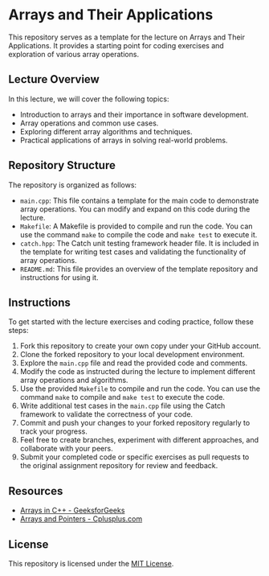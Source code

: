# Arrays and Their Applications

This repository serves as a template for the lecture on Arrays and Their Applications. It provides a starting point for coding exercises and exploration of various array operations.

## Lecture Overview

In this lecture, we will cover the following topics:

- Introduction to arrays and their importance in software development.
- Array operations and common use cases.
- Exploring different array algorithms and techniques.
- Practical applications of arrays in solving real-world problems.

## Repository Structure

The repository is organized as follows:

- `main.cpp`: This file contains a template for the main code to demonstrate array operations. You can modify and expand on this code during the lecture.
- `Makefile`: A Makefile is provided to compile and run the code. You can use the command `make` to compile the code and `make test` to execute it.
- `catch.hpp`: The Catch unit testing framework header file. It is included in the template for writing test cases and validating the functionality of array operations.
- `README.md`: This file provides an overview of the template repository and instructions for using it.

## Instructions

To get started with the lecture exercises and coding practice, follow these steps:

1. Fork this repository to create your own copy under your GitHub account.
2. Clone the forked repository to your local development environment.
3. Explore the `main.cpp` file and read the provided code and comments.
4. Modify the code as instructed during the lecture to implement different array operations and algorithms.
5. Use the provided `Makefile` to compile and run the code. You can use the command `make` to compile and `make test` to execute the code.
6. Write additional test cases in the `main.cpp` file using the Catch framework to validate the correctness of your code.
7. Commit and push your changes to your forked repository regularly to track your progress.
8. Feel free to create branches, experiment with different approaches, and collaborate with your peers.
9. Submit your completed code or specific exercises as pull requests to the original assignment repository for review and feedback.

## Resources

- [Arrays in C++ - GeeksforGeeks](https://www.geeksforgeeks.org/array-implementation-c/)
- [Arrays and Pointers - Cplusplus.com](http://www.cplusplus.com/doc/tutorial/arrays/)

## License

This repository is licensed under the [MIT License](LICENSE).

